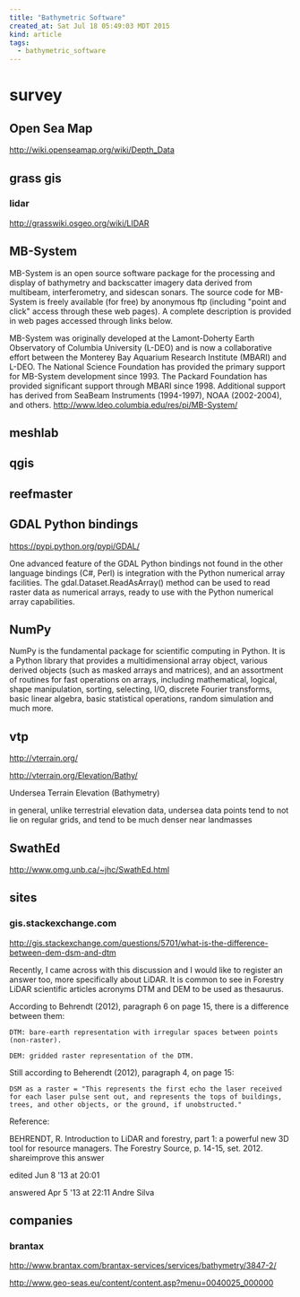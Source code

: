 ```yaml
---
title: "Bathymetric Software"
created_at: Sat Jul 18 05:49:03 MDT 2015
kind: article
tags:
  - bathymetric_software
---
```


# survey

## Open Sea Map

http://wiki.openseamap.org/wiki/Depth_Data

## grass gis

### lidar

http://grasswiki.osgeo.org/wiki/LIDAR

## MB-System

MB-System is an open source software package for the processing and
display of bathymetry and backscatter imagery data derived from multibeam,
interferometry, and sidescan sonars. The source code for MB-System is
freely available (for free) by anonymous ftp (including "point and click"
access through these web pages). A complete description is provided in
web pages accessed through links below.

MB-System was originally developed at the Lamont-Doherty Earth Observatory
of Columbia University (L-DEO) and is now a collaborative effort between
the Monterey Bay Aquarium Research Institute (MBARI) and L-DEO. The
National Science Foundation has provided the primary support for MB-System
development since 1993. The Packard Foundation has provided significant
support through MBARI since 1998. Additional support has derived from
SeaBeam Instruments (1994-1997), NOAA (2002-2004), and others.
http://www.ldeo.columbia.edu/res/pi/MB-System/

## meshlab

## qgis

## reefmaster

## GDAL Python bindings

https://pypi.python.org/pypi/GDAL/

One advanced feature of the GDAL Python bindings not found in the other
language bindings (C#, Perl) is integration with the Python numerical
array facilities. The gdal.Dataset.ReadAsArray() method can be used
to read raster data as numerical arrays, ready to use with the Python
numerical array capabilities.

## NumPy

NumPy is the fundamental package for scientific computing in Python. It
is a Python library that provides a multidimensional array object, various
derived objects (such as masked arrays and matrices), and an assortment of
routines for fast operations on arrays, including mathematical, logical,
shape manipulation, sorting, selecting, I/O, discrete Fourier transforms,
basic linear algebra, basic statistical operations, random simulation
and much more.


## vtp

http://vterrain.org/

http://vterrain.org/Elevation/Bathy/

Undersea Terrain Elevation (Bathymetry)

in general, unlike terrestrial elevation data, undersea data points tend
to not lie on regular grids, and tend to be much denser near landmasses

## SwathEd

http://www.omg.unb.ca/~jhc/SwathEd.html

## sites

### gis.stackexchange.com

http://gis.stackexchange.com/questions/5701/what-is-the-difference-between-dem-dsm-and-dtm



Recently, I came across with this discussion and I would like to register an answer too, more specifically about LiDAR.
It is common to see in Forestry LiDAR scientific articles acronyms DTM and DEM to be used as thesaurus.

According to Behrendt (2012), paragraph 6 on page 15, there is a difference between them:

    DTM: bare-earth representation with irregular spaces between points (non-raster).

    DEM: gridded raster representation of the DTM.

Still according to Beherendt (2012), paragraph 4, on page 15:

    DSM as a raster = "This represents the first echo the laser received for each laser pulse sent out, and represents the tops of buildings, trees, and other objects, or the ground, if unobstructed."

Reference:

BEHRENDT, R. Introduction to LiDAR and forestry, part 1: a powerful new 3D tool for resource managers. The Forestry Source, p. 14-15, set. 2012.
shareimprove this answer
	
edited Jun 8 '13 at 20:01

	
answered Apr 5 '13 at 22:11
Andre Silva


## companies

### brantax

http://www.brantax.com/brantax-services/services/bathymetry/3847-2/


http://www.geo-seas.eu/content/content.asp?menu=0040025_000000

